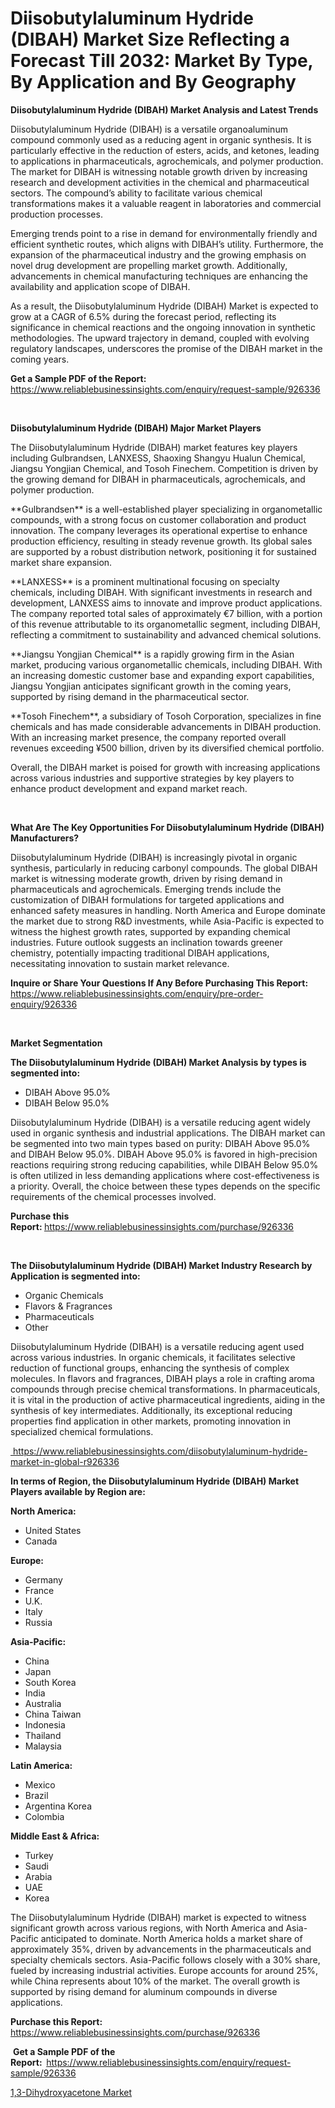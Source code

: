 <p><h1>Diisobutylaluminum Hydride (DIBAH) Market Size Reflecting a Forecast Till 2032: Market By Type, By Application and By Geography</h1></p><p><strong>Diisobutylaluminum Hydride (DIBAH) Market Analysis and Latest Trends</strong></p>
<p><p>Diisobutylaluminum Hydride (DIBAH) is a versatile organoaluminum compound commonly used as a reducing agent in organic synthesis. It is particularly effective in the reduction of esters, acids, and ketones, leading to applications in pharmaceuticals, agrochemicals, and polymer production. The market for DIBAH is witnessing notable growth driven by increasing research and development activities in the chemical and pharmaceutical sectors. The compound’s ability to facilitate various chemical transformations makes it a valuable reagent in laboratories and commercial production processes.</p><p>Emerging trends point to a rise in demand for environmentally friendly and efficient synthetic routes, which aligns with DIBAH’s utility. Furthermore, the expansion of the pharmaceutical industry and the growing emphasis on novel drug development are propelling market growth. Additionally, advancements in chemical manufacturing techniques are enhancing the availability and application scope of DIBAH.</p><p>As a result, the Diisobutylaluminum Hydride (DIBAH) Market is expected to grow at a CAGR of 6.5% during the forecast period, reflecting its significance in chemical reactions and the ongoing innovation in synthetic methodologies. The upward trajectory in demand, coupled with evolving regulatory landscapes, underscores the promise of the DIBAH market in the coming years.</p></p>
<p><strong>Get a Sample PDF of the Report:&nbsp;</strong> <a href="https://www.reliablebusinessinsights.com/enquiry/request-sample/926336?utm_campaign=3050&utm_medium=2&utm_source=Github&utm_content=ia&utm_term=24032025&utm_id=diisobutylaluminum-hydride-dibah">https://www.reliablebusinessinsights.com/enquiry/request-sample/926336</a></p>
<p>&nbsp;</p>
<p><strong>Diisobutylaluminum Hydride (DIBAH) Major Market Players</strong></p>
<p><p>The Diisobutylaluminum Hydride (DIBAH) market features key players including Gulbrandsen, LANXESS, Shaoxing Shangyu Hualun Chemical, Jiangsu Yongjian Chemical, and Tosoh Finechem. Competition is driven by the growing demand for DIBAH in pharmaceuticals, agrochemicals, and polymer production.</p><p>**Gulbrandsen** is a well-established player specializing in organometallic compounds, with a strong focus on customer collaboration and product innovation. The company leverages its operational expertise to enhance production efficiency, resulting in steady revenue growth. Its global sales are supported by a robust distribution network, positioning it for sustained market share expansion.</p><p>**LANXESS** is a prominent multinational focusing on specialty chemicals, including DIBAH. With significant investments in research and development, LANXESS aims to innovate and improve product applications. The company reported total sales of approximately €7 billion, with a portion of this revenue attributable to its organometallic segment, including DIBAH, reflecting a commitment to sustainability and advanced chemical solutions.</p><p>**Jiangsu Yongjian Chemical** is a rapidly growing firm in the Asian market, producing various organometallic chemicals, including DIBAH. With an increasing domestic customer base and expanding export capabilities, Jiangsu Yongjian anticipates significant growth in the coming years, supported by rising demand in the pharmaceutical sector.</p><p>**Tosoh Finechem**, a subsidiary of Tosoh Corporation, specializes in fine chemicals and has made considerable advancements in DIBAH production. With an increasing market presence, the company reported overall revenues exceeding ¥500 billion, driven by its diversified chemical portfolio.</p><p>Overall, the DIBAH market is poised for growth with increasing applications across various industries and supportive strategies by key players to enhance product development and expand market reach.</p></p>
<p>&nbsp;</p>
<p><strong>What Are The Key Opportunities For Diisobutylaluminum Hydride (DIBAH) Manufacturers?</strong></p>
<p><p>Diisobutylaluminum Hydride (DIBAH) is increasingly pivotal in organic synthesis, particularly in reducing carbonyl compounds. The global DIBAH market is witnessing moderate growth, driven by rising demand in pharmaceuticals and agrochemicals. Emerging trends include the customization of DIBAH formulations for targeted applications and enhanced safety measures in handling. North America and Europe dominate the market due to strong R&D investments, while Asia-Pacific is expected to witness the highest growth rates, supported by expanding chemical industries. Future outlook suggests an inclination towards greener chemistry, potentially impacting traditional DIBAH applications, necessitating innovation to sustain market relevance.</p></p>
<p><strong>Inquire or Share Your Questions If Any Before Purchasing This Report:</strong> <a href="https://www.reliablebusinessinsights.com/enquiry/pre-order-enquiry/926336?utm_campaign=3050&utm_medium=2&utm_source=Github&utm_content=ia&utm_term=24032025&utm_id=diisobutylaluminum-hydride-dibah">https://www.reliablebusinessinsights.com/enquiry/pre-order-enquiry/926336</a></p>
<p>&nbsp;</p>
<p><strong>Market Segmentation</strong></p>
<p><strong>The Diisobutylaluminum Hydride (DIBAH) Market Analysis by types is segmented into:</strong></p>
<p><ul><li>DIBAH Above 95.0%</li><li>DIBAH Below 95.0%</li></ul></p>
<p><p>Diisobutylaluminum Hydride (DIBAH) is a versatile reducing agent widely used in organic synthesis and industrial applications. The DIBAH market can be segmented into two main types based on purity: DIBAH Above 95.0% and DIBAH Below 95.0%. DIBAH Above 95.0% is favored in high-precision reactions requiring strong reducing capabilities, while DIBAH Below 95.0% is often utilized in less demanding applications where cost-effectiveness is a priority. Overall, the choice between these types depends on the specific requirements of the chemical processes involved.</p></p>
<p><strong>Purchase this Report:&nbsp;</strong><a href="https://www.reliablebusinessinsights.com/purchase/926336?utm_campaign=3050&utm_medium=2&utm_source=Github&utm_content=ia&utm_term=24032025&utm_id=diisobutylaluminum-hydride-dibah">https://www.reliablebusinessinsights.com/purchase/926336</a></p>
<p>&nbsp;</p>
<p><strong>The Diisobutylaluminum Hydride (DIBAH) Market Industry Research by Application is segmented into:</strong></p>
<p><ul><li>Organic Chemicals</li><li>Flavors & Fragrances</li><li>Pharmaceuticals</li><li>Other</li></ul></p>
<p><p>Diisobutylaluminum Hydride (DIBAH) is a versatile reducing agent used across various industries. In organic chemicals, it facilitates selective reduction of functional groups, enhancing the synthesis of complex molecules. In flavors and fragrances, DIBAH plays a role in crafting aroma compounds through precise chemical transformations. In pharmaceuticals, it is vital in the production of active pharmaceutical ingredients, aiding in the synthesis of key intermediates. Additionally, its exceptional reducing properties find application in other markets, promoting innovation in specialized chemical formulations.</p></p>
<p><a href="https://www.reliablebusinessinsights.com/diisobutylaluminum-hydride-market-in-global-r926336?utm_campaign=3050&utm_medium=2&utm_source=Github&utm_content=ia&utm_term=24032025&utm_id=diisobutylaluminum-hydride-dibah">&nbsp;https://www.reliablebusinessinsights.com/diisobutylaluminum-hydride-market-in-global-r926336</a></p>
<p><strong>In terms of Region, the Diisobutylaluminum Hydride (DIBAH) Market Players available by Region are:</strong></p>
<p>
    <p> <strong> North America: </strong>
        <ul>
            <li>United States</li>
            <li>Canada</li>
        </ul>
        </p> 
    <p> <strong> Europe: </strong>
        <ul>
            <li>Germany</li>
            <li>France</li>
            <li>U.K.</li>
            <li>Italy</li>
            <li>Russia</li>
        </ul>
        </p> 
    <p> <strong> Asia-Pacific: </strong>
        <ul>
            <li>China</li>
            <li>Japan</li>
            <li>South Korea</li>
            <li>India</li>
            <li>Australia</li>
            <li>China Taiwan</li>
            <li>Indonesia</li>
            <li>Thailand</li>
            <li>Malaysia</li>
        </ul>
        </p> 
    <p> <strong> Latin America: </strong>
        <ul>
            <li>Mexico</li>
            <li>Brazil</li>
            <li>Argentina Korea</li>
            <li>Colombia</li>
        </ul>
        </p> 
    <p> <strong> Middle East & Africa: </strong>
        <ul>
            <li>Turkey</li>
            <li>Saudi</li>
            <li>Arabia</li>
            <li>UAE</li>
            <li>Korea</li>
        </ul>
    </p>
    </p>
<p><p>The Diisobutylaluminum Hydride (DIBAH) market is expected to witness significant growth across various regions, with North America and Asia-Pacific anticipated to dominate. North America holds a market share of approximately 35%, driven by advancements in the pharmaceuticals and specialty chemicals sectors. Asia-Pacific follows closely with a 30% share, fueled by increasing industrial activities. Europe accounts for around 25%, while China represents about 10% of the market. The overall growth is supported by rising demand for aluminum compounds in diverse applications.</p></p>
<p><strong>Purchase this Report: </strong><a href="https://www.reliablebusinessinsights.com/purchase/926336?utm_campaign=3050&utm_medium=2&utm_source=Github&utm_content=ia&utm_term=24032025&utm_id=diisobutylaluminum-hydride-dibah">https://www.reliablebusinessinsights.com/purchase/926336</a></p>
<p>&nbsp;<strong>Get a Sample PDF of the Report:&nbsp;&nbsp;</strong><a href="https://www.reliablebusinessinsights.com/enquiry/request-sample/926336?utm_campaign=3050&utm_medium=2&utm_source=Github&utm_content=ia&utm_term=24032025&utm_id=diisobutylaluminum-hydride-dibah">https://www.reliablebusinessinsights.com/enquiry/request-sample/926336</a></p>
<p><strong></strong></p>
<p><p><a href="https://github.com/nibbsmantji/Market-Research-Report-List-1/blob/main/13-dihydroxyacetone-market.md?utm_campaign=3050&utm_medium=2&utm_source=Github&utm_content=ia&utm_term=24032025&utm_id=diisobutylaluminum-hydride-dibah">1,3-Dihydroxyacetone Market</a></p></p>